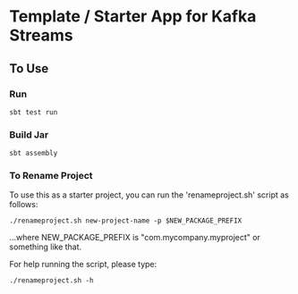 # Template / Starter App for Kafka Streams

## To Use

### Run

```
sbt test run
```

### Build Jar

```
sbt assembly
```

### To Rename Project 

To use this as a starter project, you can run the 'renameproject.sh' script as follows:

```
./renameproject.sh new-project-name -p $NEW_PACKAGE_PREFIX
```
...where NEW_PACKAGE_PREFIX is "com.mycompany.myproject" or something like that.

For help running the script, please type: 

```
./renameproject.sh -h
```
